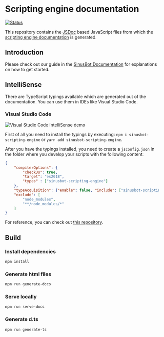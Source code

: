 # Scripting engine documentation

[![Status](https://github.com/SinusBot/scripting-docs/workflows/build/badge.svg)](https://github.com/SinusBot/scripting-docs/actions?query=workflow%3Abuild)

This repository contains the [JSDoc](http://usejsdoc.org) based JavaScript files from which the [scripting engine documentation](https://sinusbot.github.io/scripting-docs/) is generated.

## Introduction

Please check out our guide in the [SinusBot Documentation](https://sinusbot.github.io/docs/scripts/) for explanations on how to get started.

## IntelliSense

There are TypeScript typings available which are generated out of the documentation. You can use them in IDEs like Visual Studio Code.

### Visual Studio Code

![Visual Studio Code IntelliSense demo](intellisense-demo.gif)

First of all you need to install the typings by executing: `npm i sinusbot-scripting-engine` or `yarn add sinusbot-scripting-engine`.

After you have the typings installed, you need to create a `jsconfig.json` in the folder where you develop your scripts with the following content:

```json
{
    "compilerOptions": {
        "checkJs": true,
        "target": "es2018",
        "types" : ["sinusbot-scripting-engine"]
    },
    "typeAcquisition": {"enable": false, "include": ["sinusbot-scripting-engine"]},
    "exclude": [
        "node_modules",
        "**/node_modules/*"
    ]
}
```

For reference, you can check out [this repository](https://github.com/SinusBot/scripts).

## Build

### Install dependencies

```bash
npm install
```

### Generate html files

```bash
npm run generate-docs
```

### Serve locally

```bash
npm run serve-docs
```

### Generate d.ts

```bash
npm run generate-ts
```

